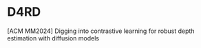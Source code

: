 # D4RD
[ACM MM2024] Digging into contrastive learning for robust depth estimation with diffusion models
